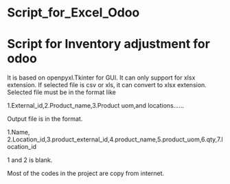 # Script_for_Excel_Odoo
# Script for Inventory adjustment for odoo

It is based on openpyxl.Tkinter for GUI.
It can only support for xlsx extension.
If selected file is csv or xls, it can convert to xlsx extension.
Selected file must be in the format like

1.External_id,2.Product_name,3.Product uom,and locations......

Output file is in the format.

1.Name, 2.Location_id,3.product_external_id,4.product_name,5.product_uom,6.qty,7.location_id

1 and 2 is blank.

Most of the codes in the project are copy from internet.


